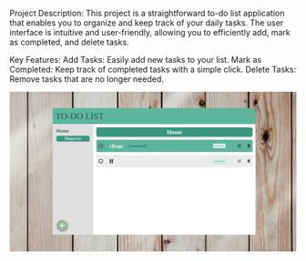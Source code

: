 Project Description:
This project is a straightforward to-do list application that enables you to organize and keep track of your daily tasks. The user interface is intuitive and user-friendly, allowing you to efficiently add, mark as completed, and delete tasks.

Key Features:
Add Tasks: Easily add new tasks to your list.
Mark as Completed: Keep track of completed tasks with a simple click.
Delete Tasks: Remove tasks that are no longer needed.

![To-Do List Screenshot](dist/images/toDo-screenshot.png)
